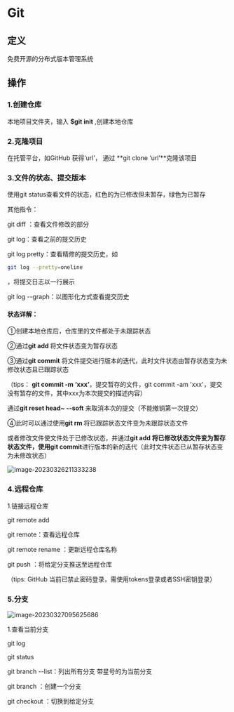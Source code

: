 # Git 

## 定义

免费开源的分布式版本管理系统

## 操作

### 1.创建仓库

本地项目文件夹，输入 **$git init** ,创建本地仓库

### 2.克隆项目

在托管平台，如GitHub 获得‘url’， 通过 **git clone ‘url’**克隆该项目

### 3.文件的状态、提交版本

使用git status查看文件的状态，红色的为已修改但未暂存，绿色为已暂存

其他指令：

git diff <name> ：查看文件修改的部分

git log：查看之前的提交历史

git log pretty：查看精修的提交历史，如 

```bash
git log --pretty=oneline
```

，将提交日志以一行展示

git log --graph：以图形化方式查看提交历史

#### 状态详解：

①创建本地仓库后，仓库里的文件都处于未跟踪状态

②通过**git add <name>** 将文件状态变为暂存状态

③通过**git commit** 将文件提交进行版本的迭代，此时文件状态由暂存状态变为未修改状态且已跟踪状态

（tips： **git commit -m ‘xxx’**，提交暂存的文件，git commit -am 'xxx'，提交没有暂存的文件，其中xxx为本次提交的描述内容）

通过**git reset head~ --soft** 来取消本次的提交（不能撤销第一次提交）

④此时可以通过使用**git rm <name>** 将已跟踪状态文件变为未跟踪状态文件

或者修改文件使文件处于已修改状态，并通过**git add <name>**将已修改状态文件变为暂存状态文件，使用**git commit**进行版本的新的迭代（此时文件状态已从暂存状态变为未修改状态）

![image-20230326211333238](C:\Users\undercurrent\AppData\Roaming\Typora\typora-user-images\image-20230326211333238.png)



### 4.远程仓库

1.链接远程仓库

git remote add <name> <remoteRepositoryUrl>

git remote：查看远程仓库

git remote rename <oldName> <newName>：更新远程仓库名称

git push <remoteRepositoryname> <branch>：将给定分支推送至远程仓库

（tips: GitHub 当前已禁止密码登录，需使用tokens登录或者SSH密钥登录）

### 5.分支

![image-20230327095625686](C:\Users\undercurrent\AppData\Roaming\Typora\typora-user-images\image-20230327095625686.png)

1.查看当前分支

git log

git status

git branch --list：列出所有分支 带星号的为当前分支

git branch <branch>：创建一个分支

git checkout <branch>：切换到给定分支



